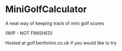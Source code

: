 # MiniGolfCalculator
 A neat way of keeping track of mini golf scores

(WIP - NOT FINISHED)

Hosted at golf.benforino.co.uk if you would like to try
